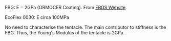 
FBG:
E = 2GPa (ORMOCER Coating). From [FBGS Website](https://fbgs.com/faq/what-is-the-youngs-modulus-of-the-dtg-sensor/).

EcoFlex 0030:
E circa 100MPa

No need to characterise the tentacle. The main contributor to stiffness is the FBG. Thus, the Young's Modulus of the tentacle is 2GPa.
